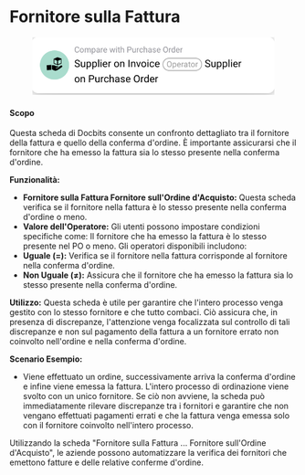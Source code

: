 # Fornitore sulla Fattura

<figure><img src="../../../.gitbook/assets/image (1) (1).png" alt=""><figcaption></figcaption></figure>

#### **Scopo**

Questa scheda di Docbits consente un confronto dettagliato tra il fornitore della fattura e quello della conferma d'ordine. È importante assicurarsi che il fornitore che ha emesso la fattura sia lo stesso presente nella conferma d'ordine.

**Funzionalità:**

* **Fornitore sulla Fattura Fornitore sull'Ordine d'Acquisto:** Questa scheda verifica se il fornitore nella fattura è lo stesso presente nella conferma d'ordine o meno.
* **Valore dell'Operatore:** Gli utenti possono impostare condizioni specifiche come: Il fornitore che ha emesso la fattura è lo stesso presente nel PO o meno. Gli operatori disponibili includono:
* **Uguale (=):** Verifica se il fornitore nella fattura corrisponde al fornitore nella conferma d'ordine.
* **Non Uguale (≠):** Assicura che il fornitore che ha emesso la fattura sia lo stesso presente nella conferma d'ordine.

**Utilizzo:** Questa scheda è utile per garantire che l'intero processo venga gestito con lo stesso fornitore e che tutto combaci. Ciò assicura che, in presenza di discrepanze, l'attenzione venga focalizzata sul controllo di tali discrepanze e non sul pagamento della fattura a un fornitore errato non coinvolto nell'ordine e nella conferma d'ordine.

**Scenario Esempio:**

* Viene effettuato un ordine, successivamente arriva la conferma d'ordine e infine viene emessa la fattura. L'intero processo di ordinazione viene svolto con un unico fornitore. Se ciò non avviene, la scheda può immediatamente rilevare discrepanze tra i fornitori e garantire che non vengano effettuati pagamenti errati e che la fattura venga emessa solo con il fornitore coinvolto nell'intero processo.

Utilizzando la scheda "Fornitore sulla Fattura ... Fornitore sull'Ordine d'Acquisto", le aziende possono automatizzare la verifica dei fornitori che emettono fatture e delle relative conferme d'ordine.
